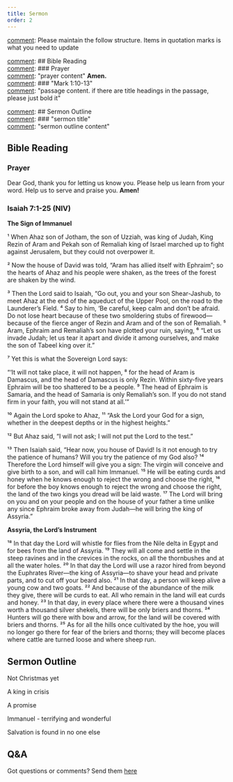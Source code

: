```yaml
---
title: Sermon 
order: 2
---
```


[comment]: Please maintain the follow structure. Items in quotation marks is what you need to update

[comment]: ## Bible Reading  
[comment]: ### Prayer  
[comment]: "prayer content"  **Amen.**  
[comment]:  ### "Mark 1:10-13"  
[comment]: "passage content. if there are title headings in the passage, please just bold it"  

[comment]: ## Sermon Outline  
[comment]: ### "sermon title"  
[comment]: "sermon outline content"  

[comment]: ------------------------------------------------------------------------------------
## Bible Reading
### Prayer
Dear God, thank you for letting us know you. Please help us learn from your word. Help us to serve and praise you. **Amen!**

### Isaiah 7:1-25 (NIV)

**The Sign of Immanuel**

¹ When Ahaz son of Jotham, the son of Uzziah, was king of Judah, King Rezin of Aram and Pekah son of Remaliah king of Israel marched up to fight against Jerusalem, but they could not overpower it.

² Now the house of David was told, “Aram has allied itself with Ephraim”; so the hearts of Ahaz and his people were shaken, as the trees of the forest are shaken by the wind.

³ Then the Lord said to Isaiah, “Go out, you and your son Shear-Jashub, to meet Ahaz at the end of the aqueduct of the Upper Pool, on the road to the Launderer’s Field. ⁴ Say to him, ‘Be careful, keep calm and don’t be afraid. Do not lose heart because of these two smoldering stubs of firewood—because of the fierce anger of Rezin and Aram and of the son of Remaliah. ⁵ Aram, Ephraim and Remaliah’s son have plotted your ruin, saying, ⁶ “Let us invade Judah; let us tear it apart and divide it among ourselves, and make the son of Tabeel king over it.” 

⁷ Yet this is what the Sovereign Lord says:

“‘It will not take place,
it will not happen,
⁸ 
for the head of Aram is Damascus,
and the head of Damascus is only Rezin.
Within sixty-five years
Ephraim will be too shattered to be a people.
⁹ 
The head of Ephraim is Samaria,
and the head of Samaria is only Remaliah’s son.
If you do not stand firm in your faith,
you will not stand at all.’”

¹⁰ Again the Lord spoke to Ahaz, ¹¹ “Ask the Lord your God for a sign, whether in the deepest depths or in the highest heights.”

¹² But Ahaz said, “I will not ask; I will not put the Lord to the test.”

¹³ Then Isaiah said, “Hear now, you house of David! Is it not enough to try the patience of humans? Will you try the patience of my God also? ¹⁴ Therefore the Lord himself will give you a sign: The virgin will conceive and give birth to a son, and will call him Immanuel. ¹⁵ He will be eating curds and honey when he knows enough to reject the wrong and choose the right, ¹⁶ for before the boy knows enough to reject the wrong and choose the right, the land of the two kings you dread will be laid waste. ¹⁷ The Lord will bring on you and on your people and on the house of your father a time unlike any since Ephraim broke away from Judah—he will bring the king of Assyria.”

**Assyria, the Lord’s Instrument**

¹⁸ In that day the Lord will whistle for flies from the Nile delta in Egypt and for bees from the land of Assyria. ¹⁹ They will all come and settle in the steep ravines and in the crevices in the rocks, on all the thornbushes and at all the water holes. ²⁰ In that day the Lord will use a razor hired from beyond the Euphrates River—the king of Assyria—to shave your head and private parts, and to cut off your beard also. ²¹ In that day, a person will keep alive a young cow and two goats. ²² And because of the abundance of the milk they give, there will be curds to eat. All who remain in the land will eat curds and honey. ²³ In that day, in every place where there were a thousand vines worth a thousand silver shekels, there will be only briers and thorns. ²⁴ Hunters will go there with bow and arrow, for the land will be covered with briers and thorns. ²⁵ As for all the hills once cultivated by the hoe, you will no longer go there for fear of the briers and thorns; they will become places where cattle are turned loose and where sheep run.

## Sermon Outline

Not Christmas yet 

A king in crisis 

A promise 

Immanuel - terrifying and wonderful 

Salvation is found in no one else  


  
  
  

## Q&A
Got questions or comments? Send them [here](https://tinyurl.com/SGHACQuestionsAnswers)
